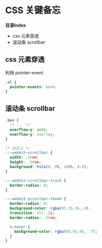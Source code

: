 # CSS 关键备忘


**目录Index**

* css 元素穿透
* 滚动条 scrollbar

## css 元素穿透

利用 pointer-event
```css
.el {
  pointer-events: none;
}
```

## 滚动条 scrollbar

```css
.box {
  /* ... */
  overflow-y: auto;
  overflow-y: overlay;
}

/* 自定义 */
::-webkit-scrollbar {
  width: .5rem;
  height: .5rem;
  background: hsla(0, 0%, 100%, 0.6);
}

::-webkit-scrollbar-track {
  border-radius: 0;
}

::-webkit-scrollbar-thumb {
  border-radius: 0;
  background-color: rgba(95,95,95,.4);
  transition: all .2s;
  border-radius: .5rem;

  &:hover {
    background-color: rgba(95,95,95, .7);
  }
}
```

